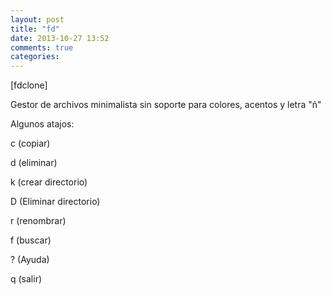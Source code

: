 ```yaml
---
layout: post
title: "fd"
date: 2013-10-27 13:52
comments: true
categories: 
---
```

[fdclone]

Gestor de archivos minimalista sin soporte para colores, acentos y letra "ñ" 

Algunos atajos: 

c (copiar) 

d (eliminar) 

k (crear directorio) 

D (Eliminar directorio) 

r (renombrar) 

f (buscar) 

? (Ayuda) 

q (salir)

